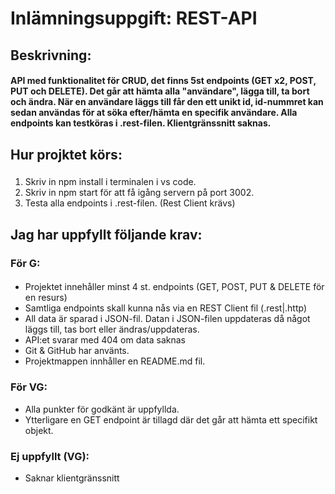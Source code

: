 # Inlämningsuppgift: REST-API 

## Beskrivning:
####  API med funktionalitet för CRUD, det finns 5st endpoints (GET x2, POST, PUT och DELETE). Det går att hämta alla "användare", lägga till, ta bort och ändra. När en användare läggs till får den ett unikt id, id-nummret kan sedan användas för at söka efter/hämta en specifik användare. Alla endpoints kan testköras i .rest-filen. Klientgränssnitt saknas. 

## Hur projktet körs:
### 
1. Skriv in npm install i terminalen i vs code.
2. Skriv in npm start för att få igång servern på port 3002.
3. Testa alla endpoints i .rest-filen. 
(Rest Client krävs)

## Jag har uppfyllt följande krav: 
### För G:
#### 
- Projektet innehåller minst 4 st. endpoints (GET, POST, PUT & DELETE för en resurs)
- Samtliga endpoints skall kunna nås via en REST Client fil (.rest|.http)
- All data är sparad i JSON-fil. Datan i JSON-filen uppdateras då något läggs till, tas bort eller ändras/uppdateras.
- API:et svarar med 404 om data saknas
- Git & GitHub har använts.
- Projektmappen innhåller en README.md fil.

### För VG:
- Alla punkter för godkänt är uppfyllda.
- Ytterligare en GET endpoint är tillagd där det går att hämta ett specifikt objekt.

### Ej uppfyllt (VG):
- Saknar klientgränssnitt
